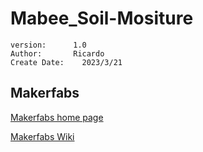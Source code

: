# Mabee_Soil-Mositure

```
version:      1.0
Author:       Ricardo
Create Date:	2023/3/21
```

## Makerfabs

[Makerfabs home page](https://www.makerfabs.com/)

[Makerfabs Wiki](https://wiki.makerfabs.com/)
